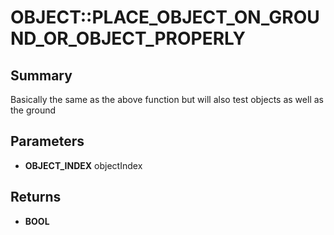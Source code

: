 # OBJECT::PLACE_OBJECT_ON_GROUND_OR_OBJECT_PROPERLY

## Summary
Basically the same as the above function but will also test objects as well as the ground

## Parameters
* **OBJECT_INDEX** objectIndex

## Returns
* **BOOL**